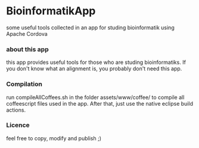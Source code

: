 BioinformatikApp
================

some useful tools collected in an app for studing bioinformatik using Apache Cordova

### about this app 

this app provides useful tools for those who are studing bioinformatiks. If you don't know what an alignment is, you probably don't need this app. 

### Compilation

run compileAllCoffees.sh in the folder assets/www/coffee/ to compile all coffeescript files used in the app. After that, just use the native eclipse build actions.

### Licence

feel free to copy, modify and publish ;)
